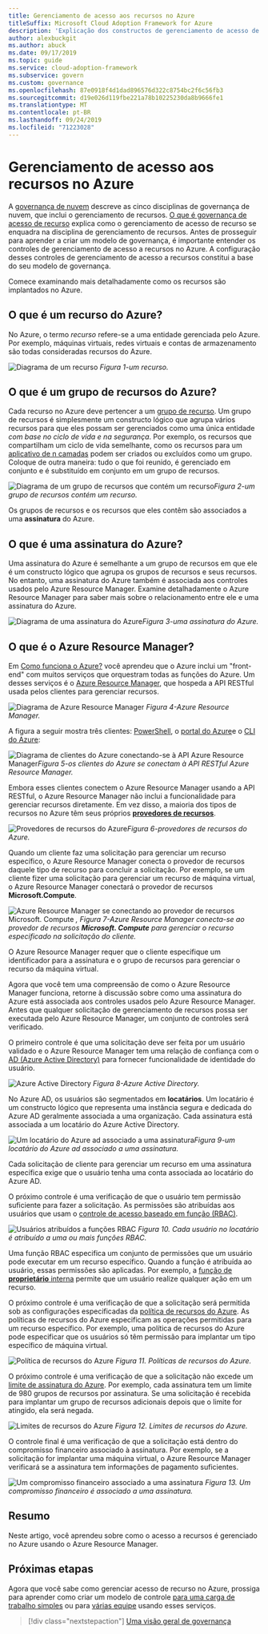```yaml
---
title: Gerenciamento de acesso aos recursos no Azure
titleSuffix: Microsoft Cloud Adoption Framework for Azure
description: 'Explicação dos constructos de gerenciamento de acesso de recursos no Azure: Azure Resource Manager, assinaturas, grupos de recursos e recursos'
author: alexbuckgit
ms.author: abuck
ms.date: 09/17/2019
ms.topic: guide
ms.service: cloud-adoption-framework
ms.subservice: govern
ms.custom: governance
ms.openlocfilehash: 87e0918f4d1dad896576d322c8754bc2f6c56fb3
ms.sourcegitcommit: d19e026d119fbe221a78b10225230da8b9666fe1
ms.translationtype: MT
ms.contentlocale: pt-BR
ms.lasthandoff: 09/24/2019
ms.locfileid: "71223028"
---
```

# <a name="resource-access-management-in-azure"></a>Gerenciamento de acesso aos recursos no Azure

A [governança de nuvem](../index.md) descreve as cinco disciplinas de governança de nuvem, que inclui o gerenciamento de recursos. [O que é governança de acesso de recurso](./index.md) explica como o gerenciamento de acesso de recurso se enquadra na disciplina de gerenciamento de recursos. Antes de prosseguir para aprender a criar um modelo de governança, é importante entender os controles de gerenciamento de acesso a recursos no Azure. A configuração desses controles de gerenciamento de acesso a recursos constitui a base do seu modelo de governança.

Comece examinando mais detalhadamente como os recursos são implantados no Azure.

<!-- markdownlint-disable MD026 -->

## <a name="what-is-an-azure-resource"></a>O que é um recurso do Azure?

No Azure, o termo _recurso_ refere-se a uma entidade gerenciada pelo Azure. Por exemplo, máquinas virtuais, redes virtuais e contas de armazenamento são todas consideradas recursos do Azure.

![Diagrama de um recurso](../../_images/govern/design/governance-1-9.png)
*Figura 1-um recurso.*

## <a name="what-is-an-azure-resource-group"></a>O que é um grupo de recursos do Azure?

Cada recurso no Azure deve pertencer a um [grupo de recurso](https://docs.microsoft.com/azure/azure-resource-manager/resource-group-overview#resource-groups). Um grupo de recursos é simplesmente um constructo lógico que agrupa vários recursos para que eles possam ser gerenciados como uma única entidade _com base no ciclo de vida e na segurança_. Por exemplo, os recursos que compartilham um ciclo de vida semelhante, como os recursos para um [aplicativo de n camadas](https://docs.microsoft.com/azure/architecture/guide/architecture-styles/n-tier) podem ser criados ou excluídos como um grupo. Coloque de outra maneira: tudo o que foi reunido, é gerenciado em conjunto e é substituído em conjunto em um grupo de recursos.

![Diagrama de um grupo de recursos que contém](../../_images/govern/design/governance-1-10.png)
um recurso*Figura 2-um grupo de recursos contém um recurso.*

Os grupos de recursos e os recursos que eles contêm são associados a uma **assinatura** do Azure.

## <a name="what-is-an-azure-subscription"></a>O que é uma assinatura do Azure?

Uma assinatura do Azure é semelhante a um grupo de recursos em que ele é um constructo lógico que agrupa os grupos de recursos e seus recursos. No entanto, uma assinatura do Azure também é associada aos controles usados pelo Azure Resource Manager. Examine detalhadamente o Azure Resource Manager para saber mais sobre o relacionamento entre ele e uma assinatura do Azure.

![Diagrama de uma assinatura](../../_images/govern/design/governance-1-11.png)
do Azure*Figura 3-uma assinatura do Azure.*

## <a name="what-is-azure-resource-manager"></a>O que é o Azure Resource Manager?

Em [Como funciona o Azure?](../../getting-started/what-is-azure.md) você aprendeu que o Azure inclui um "front-end" com muitos serviços que orquestram todas as funções do Azure. Um desses serviços é o [Azure Resource Manager](https://docs.microsoft.com/azure/azure-resource-manager), que hospeda a API RESTful usada pelos clientes para gerenciar recursos.

![Diagrama de Azure Resource Manager](../../_images/govern/design/governance-1-12.png)
*Figura 4-Azure Resource Manager.*

A figura a seguir mostra três clientes: [PowerShell](https://docs.microsoft.com/powershell/azure/overview), o [portal do Azure](https://portal.azure.com)e o [CLI do Azure](https://docs.microsoft.com/cli/azure):

![Diagrama de clientes do Azure conectando-se](../../_images/govern/design/governance-1-13.png)
à API Azure Resource Manager*Figura 5-os clientes do Azure se conectam à API RESTful Azure Resource Manager.*

Embora esses clientes conectem o Azure Resource Manager usando a API RESTful, o Azure Resource Manager não inclui a funcionalidade para gerenciar recursos diretamente. Em vez disso, a maioria dos tipos de recursos no Azure têm seus próprios [ **provedores de recursos**](https://docs.microsoft.com/azure/azure-resource-manager/resource-group-overview#terminology).

![Provedores](../../_images/govern/design/governance-1-14.png)
de recursos do Azure*Figura 6-provedores de recursos do Azure.*

Quando um cliente faz uma solicitação para gerenciar um recurso específico, o Azure Resource Manager conecta o provedor de recursos daquele tipo de recurso para concluir a solicitação. Por exemplo, se um cliente fizer uma solicitação para gerenciar um recurso de máquina virtual, o Azure Resource Manager conectará o provedor de recursos **Microsoft.Compute**.

![Azure Resource Manager se conectando ao provedor](../../_images/govern/design/governance-1-15.png)
de recursos Microsoft. Compute *, Figura 7-Azure Resource Manager conecta-se ao provedor de recursos **Microsoft. Compute** para gerenciar o recurso especificado na solicitação do cliente.*

O Azure Resource Manager requer que o cliente especifique um identificador para a assinatura e o grupo de recursos para gerenciar o recurso da máquina virtual.

Agora que você tem uma compreensão de como o Azure Resource Manager funciona, retorne à discussão sobre como uma assinatura do Azure está associada aos controles usados pelo Azure Resource Manager. Antes que qualquer solicitação de gerenciamento de recursos possa ser executada pelo Azure Resource Manager, um conjunto de controles será verificado.

O primeiro controle é que uma solicitação deve ser feita por um usuário validado e o Azure Resource Manager tem uma relação de confiança com o [AD (Azure Active Directory)](https://docs.microsoft.com/azure/active-directory) para fornecer funcionalidade de identidade do usuário.

![Azure Active Directory](../../_images/govern/design/governance-1-16.png)
*Figura 8-Azure Active Directory.*

No Azure AD, os usuários são segmentados em **locatários**. Um locatário é um constructo lógico que representa uma instância segura e dedicada do Azure AD geralmente associada a uma organização. Cada assinatura está associada a um locatário do Azure Active Directory.

![Um locatário do Azure ad associado a uma](../../_images/govern/design/governance-1-17.png)
assinatura*Figura 9-um locatário do Azure ad associado a uma assinatura.*

Cada solicitação de cliente para gerenciar um recurso em uma assinatura específica exige que o usuário tenha uma conta associada ao locatário do Azure AD.

O próximo controle é uma verificação de que o usuário tem permissão suficiente para fazer a solicitação. As permissões são atribuídas aos usuários que usam o [controle de acesso baseado em função (RBAC)](https://docs.microsoft.com/azure/role-based-access-control).

![Usuários atribuídos a funções RBAC](../../_images/govern/design/governance-1-18.png)
*Figura 10. Cada usuário no locatário é atribuído a uma ou mais funções RBAC.*

Uma função RBAC especifica um conjunto de permissões que um usuário pode executar em um recurso específico. Quando a função é atribuída ao usuário, essas permissões são aplicadas. Por exemplo, a [função de **proprietário** interna](https://docs.microsoft.com/azure/role-based-access-control/built-in-roles#owner) permite que um usuário realize qualquer ação em um recurso.

O próximo controle é uma verificação de que a solicitação será permitida sob as configurações especificadas da [política de recursos do Azure](https://docs.microsoft.com/azure/governance/policy). As políticas de recursos do Azure especificam as operações permitidas para um recurso específico. Por exemplo, uma política de recursos do Azure pode especificar que os usuários só têm permissão para implantar um tipo específico de máquina virtual.

![Política de recursos do Azure](../../_images/govern/design/governance-1-19.png)
*Figura 11. Políticas de recursos do Azure.*

O próximo controle é uma verificação de que a solicitação não excede um [limite de assinatura do Azure](https://docs.microsoft.com/azure/azure-subscription-service-limits). Por exemplo, cada assinatura tem um limite de 980 grupos de recursos por assinatura. Se uma solicitação é recebida para implantar um grupo de recursos adicionais depois que o limite for atingido, ela será negada.

![Limites de recursos do Azure](../../_images/govern/design/governance-1-20.png)
*Figura 12. Limites de recursos do Azure.*

O controle final é uma verificação de que a solicitação está dentro do compromisso financeiro associado à assinatura. Por exemplo, se a solicitação for implantar uma máquina virtual, o Azure Resource Manager verificará se a assinatura tem informações de pagamento suficientes.

![Um compromisso financeiro associado a uma assinatura](../../_images/govern/design/governance-1-21.png)
*Figura 13. Um compromisso financeiro é associado a uma assinatura.*

## <a name="summary"></a>Resumo

Neste artigo, você aprendeu sobre como o acesso a recursos é gerenciado no Azure usando o Azure Resource Manager.

## <a name="next-steps"></a>Próximas etapas

Agora que você sabe como gerenciar acesso de recurso no Azure, prossiga para aprender como criar um modelo de controle [para uma carga de trabalho simples](./governance-simple-workload.md) ou para [várias equipe](./governance-multiple-teams.md) usando esses serviços.

> [!div class="nextstepaction"]
> [Uma visão geral de governança](../index.md)
